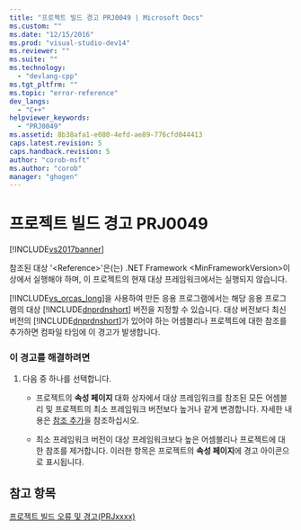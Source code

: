 ```yaml
---
title: "프로젝트 빌드 경고 PRJ0049 | Microsoft Docs"
ms.custom: ""
ms.date: "12/15/2016"
ms.prod: "visual-studio-dev14"
ms.reviewer: ""
ms.suite: ""
ms.technology: 
  - "devlang-cpp"
ms.tgt_pltfrm: ""
ms.topic: "error-reference"
dev_langs: 
  - "C++"
helpviewer_keywords: 
  - "PRJ0049"
ms.assetid: 8b38afa1-e080-4efd-ae89-776cfd044413
caps.latest.revision: 5
caps.handback.revision: 5
author: "corob-msft"
ms.author: "corob"
manager: "ghogen"
---
```

# 프로젝트 빌드 경고 PRJ0049
[!INCLUDE[vs2017banner](../../assembler/inline/includes/vs2017banner.md)]

참조된 대상 '\<Reference\>'은\(는\) .NET Framework \<MinFrameworkVersion\>이상에서 실행해야 하며, 이 프로젝트의 현재 대상 프레임워크에서는 실행되지 않습니다.  
  
 [!INCLUDE[vs_orcas_long](../../atl/reference/includes/vs_orcas_long_md.md)]을 사용하여 만든 응용 프로그램에서는 해당 응용 프로그램의 대상 [!INCLUDE[dnprdnshort](../Token/dnprdnshort_md.md)] 버전을 지정할 수 있습니다.  대상 버전보다 최신 버전의 [!INCLUDE[dnprdnshort](../Token/dnprdnshort_md.md)]가 있어야 하는 어셈블리나 프로젝트에 대한 참조를 추가하면 컴파일 타임에 이 경고가 발생합니다.  
  
### 이 경고를 해결하려면  
  
1.  다음 중 하나를 선택합니다.  
  
    -   프로젝트의 **속성 페이지** 대화 상자에서 대상 프레임워크를 참조된 모든 어셈블리 및 프로젝트의 최소 프레임워크 버전보다 높거나 같게 변경합니다.  자세한 내용은 [참조 추가](../../ide/adding-references-in-visual-cpp-projects.md)을 참조하십시오.  
  
    -   최소 프레임워크 버전이 대상 프레임워크보다 높은 어셈블리나 프로젝트에 대한 참조를 제거합니다.  이러한 항목은 프로젝트의 **속성 페이지**에 경고 아이콘으로 표시됩니다.  
  
## 참고 항목  
 [프로젝트 빌드 오류 및 경고\(PRJxxxx\)](../../error-messages/tool-errors/project-build-errors-and-warnings-prjxxxx.md)